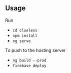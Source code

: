 <p align="center">

## Usage

Run

- `cd clueless`
- `npm install`
- `ng serve`

To push to the hosting server

- `ng build --prod`
- `firebase deploy`

